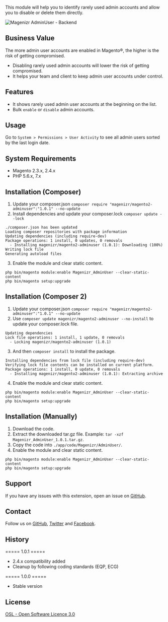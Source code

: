 This module will help you to identify rarely used admin accounts and allow you to disable or delete them directly.

![Magenizr AdminUser - Backend](https://images2.imgbox.com/66/a2/i8yhurQo_o.png)

## Business Value
The more admin user accounts are enabled in Magento®, the higher is the risk of getting compromised. 

* Disabling rarely used admin accounts will lower the risk of getting compromised. 
* It helps your team and client to keep admin user accounts under control.

## Features
* It shows rarely used admin user accounts at the beginning on the list.
* Bulk `enable` or `disable` admin accounts.

## Usage
Go to `System > Permissions > User Activity` to see all admin users sorted by the last login date.

## System Requirements
- Magento 2.3.x, 2.4.x
- PHP 5.6.x, 7.x

## Installation (Composer)

1. Update your composer.json `composer require "magenizr/magento2-adminuser":"1.0.1" --no-update`
2. Install dependencies and update your composer.lock `composer update --lock`

```
./composer.json has been updated
Loading composer repositories with package information
Updating dependencies (including require-dev)
Package operations: 1 install, 0 updates, 0 removals
  - Installing magenizr/magento2-adminuser (1.0.1): Downloading (100%)
Writing lock file
Generating autoload files
```

3. Enable the module and clear static content.

```
php bin/magento module:enable Magenizr_AdminUser --clear-static-content
php bin/magento setup:upgrade
```

## Installation (Composer 2)

1. Update your composer.json `composer require "magenizr/magento2-adminuser":"1.0.1" --no-update`
2. Use `composer update magenizr/magento2-adminuser --no-install` to update your composer.lock file.

```
Updating dependencies
Lock file operations: 1 install, 1 update, 0 removals
  - Locking magenizr/magento2-adminuser (1.0.1)
```

3. And then `composer install` to install the package.

```
Installing dependencies from lock file (including require-dev)
Verifying lock file contents can be installed on current platform.
Package operations: 1 install, 0 update, 0 removals
  - Installing magenizr/magento2-adminuser (1.0.1): Extracting archive
```

4. Enable the module and clear static content.

```
php bin/magento module:enable Magenizr_AdminUser --clear-static-content
php bin/magento setup:upgrade
```

## Installation (Manually)

1. Download the code.
2. Extract the downloaded tar.gz file. Example: `tar -xzf Magenizr_AdminUser_1.0.1.tar.gz`.
3. Copy the code into `./app/code/Magenizr/AdminUser/`.
4. Enable the module and clear static content.

```
php bin/magento module:enable Magenizr_AdminUser --clear-static-content
php bin/magento setup:upgrade
```

## Support
If you have any issues with this extension, open an issue on [GitHub](https://github.com/magenizr/Magenizr_AdminUser/issues).

## Contact
Follow us on [GitHub](https://github.com/magenizr), [Twitter](https://twitter.com/magenizr) and [Facebook](https://www.facebook.com/magenizr).

## History
===== 1.0.1 =====
* 2.4.x compatibility added
* Cleanup by following coding standards (EQP, ECG)

===== 1.0.0 =====
* Stable version

## License
[OSL - Open Software Licence 3.0](https://opensource.org/licenses/osl-3.0.php)
